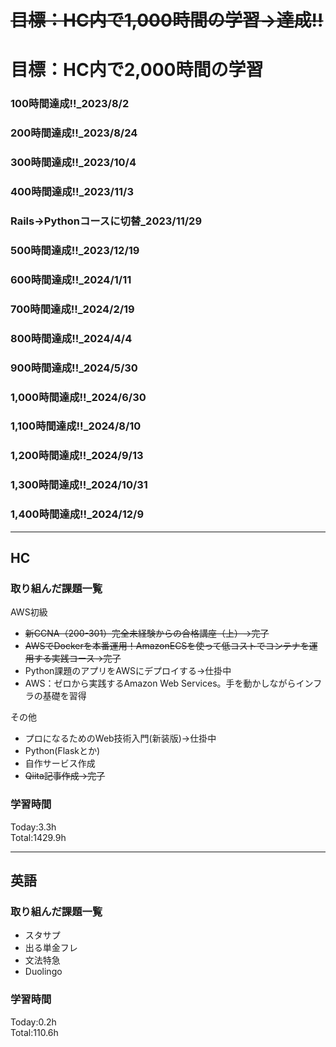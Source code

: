 # ~~目標：HC内で1,000時間の学習→達成!!~~
# 目標：HC内で2,000時間の学習
### 100時間達成!!_2023/8/2
### 200時間達成!!_2023/8/24
### 300時間達成!!_2023/10/4
### 400時間達成!!_2023/11/3
### Rails→Pythonコースに切替_2023/11/29
### 500時間達成!!_2023/12/19
### 600時間達成!!_2024/1/11
### 700時間達成!!_2024/2/19
### 800時間達成!!_2024/4/4
### 900時間達成!!_2024/5/30
### 1,000時間達成!!_2024/6/30
### 1,100時間達成!!_2024/8/10
### 1,200時間達成!!_2024/9/13
### 1,300時間達成!!_2024/10/31
### 1,400時間達成!!_2024/12/9

------------------------------------------
## HC
### 取り組んだ課題一覧
AWS初級
- ~~新CCNA（200-301）完全未経験からの合格講座（上）→完了~~
- ~~AWSでDockerを本番運用！AmazonECSを使って低コストでコンテナを運用する実践コース→完了~~
- Python課題のアプリをAWSにデプロイする→仕掛中
- AWS：ゼロから実践するAmazon Web Services。手を動かしながらインフラの基礎を習得

その他
- プロになるためのWeb技術入門(新装版)→仕掛中
- Python(Flaskとか)
- 自作サービス作成
- ~~Qiita記事作成→完了~~

### 学習時間
Today:3.3h<br>
Total:1429.9h

------------------------------------------
## 英語
### 取り組んだ課題一覧
- スタサプ
- 出る単金フレ
- 文法特急
- Duolingo

### 学習時間
Today:0.2h<br>
Total:110.6h